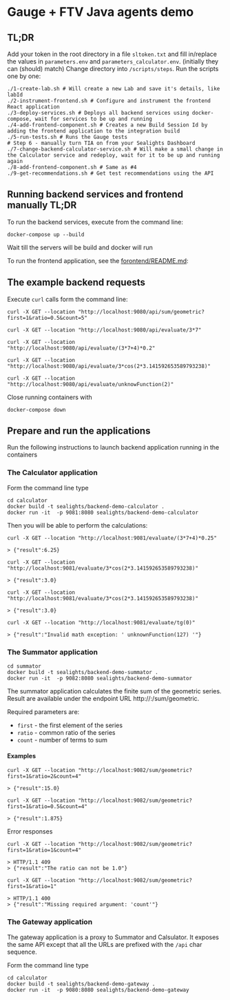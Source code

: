 # Gauge + FTV Java agents demo

## TL;DR
Add your token in the root directory in a file `sltoken.txt` and fill in/replace the values in 
`parameters.env` and `parameters_calculator.env`. (initially they can (should) match)
Change directory into `/scripts/steps`.
Run the scripts one by one:
```shell
./1-create-lab.sh # Will create a new Lab and save it's details, like labId
./2-instrument-frontend.sh # Configure and instrument the frontend React application
./3-deploy-services.sh # Deploys all backend services using docker-compose, wait for services to be up and running
./4-add-frontend-component.sh # Creates a new Build Session Id by adding the frontend application to the integration build
./5-run-tests.sh # Runs the Gauge tests
# Step 6 - manually turn TIA on from your Sealights Dashboard
./7-change-backend-calculator-service.sh # Will make a small change in the Calculator service and redeploy, wait for it to be up and running again
./8-add-frontend-component.sh # Same as #4
./9-get-recommendations.sh # Get test recommendations using the API

```

## Running backend services and frontend manually TL;DR

To run the backend services, execute from the command line:

```shell
docker-compose up --build
```

Wait till the servers will be build and docker will run

To run the frontend application, see the [forontend/README.md](frontend/README.md):

## The example backend requests

Execute `curl` calls form the command line:

```shell
curl -X GET --location "http://localhost:9080/api/sum/geometric?first=1&ratio=0.5&count=5"

curl -X GET --location "http://localhost:9080/api/evaluate/3*7"
    
curl -X GET --location "http://localhost:9080/api/evaluate/(3*7+4)*0.2"
    
curl -X GET --location "http://localhost:9080/api/evaluate/3*cos(2*3.141592653589793238)"

curl -X GET --location "http://localhost:9080/api/evaluate/unknowFunction(2)"
```

Close running containers with

```shell
docker-compose down
```


## Prepare and run the applications

Run the following instructions to launch backend application running in the containers

### The Calculator application
Form the command line type

```shell
cd calculator
docker build -t sealights/backend-demo-calculator .
docker run -it  -p 9081:8080 sealights/backend-demo-calculator
```

Then you will be able to perform the calculations:

```shell
curl -X GET --location "http://localhost:9081/evaluate/(3*7+4)*0.25"

> {"result":6.25}
```

```shell
curl -X GET --location "http://localhost:9081/evaluate/3*cos(2*3.141592653589793238)"

> {"result":3.0}
```

```shell
curl -X GET --location "http://localhost:9081/evaluate/3*cos(2*3.141592653589793238)"

> {"result":3.0}
```

```shell
curl -X GET --location "http://localhost:9081/evaluate/tg(0)"

> {"result":"Invalid math exception: ' unknownFunction(127) '"}
```

### The Summator application

```shell
cd summator
docker build -t sealights/backend-demo-summator .
docker run -it  -p 9082:8080 sealights/backend-demo-summator
```

The summator application calculates the finite sum of the geometric series. Result are available under the endpoint URL http://<host>:<post>/sum/geometric.

Required parameters are:
- `first` - the first element of the series
- `ratio` - common ratio of the series
- `count` - number of terms to sum

#### Examples

```shell
curl -X GET --location "http://localhost:9082/sum/geometric?first=1&ratio=2&count=4"

> {"result":15.0}
```

```shell
curl -X GET --location "http://localhost:9082/sum/geometric?first=1&ratio=0.5&count=4"

> {"result":1.875}
```

Error responses

```shell
curl -X GET --location "http://localhost:9082/sum/geometric?first=1&ratio=1&count=4"

> HTTP/1.1 409
> {"result":"The ratio can not be 1.0"}
```

```shell
curl -X GET --location "http://localhost:9082/sum/geometric?first=1&ratio=1"

> HTTP/1.1 400
> {"result":"Missing required argument: 'count'"}
```

### The Gateway application

The gateway application is a proxy to Summator and Calsulator. It exposes the same API except that all the URLs are prefixed with the `/api` char sequence.

Form the command line type

```shell
cd calculator
docker build -t sealights/backend-demo-gateway .
docker run -it  -p 9080:8080 sealights/backend-demo-gateway
```

